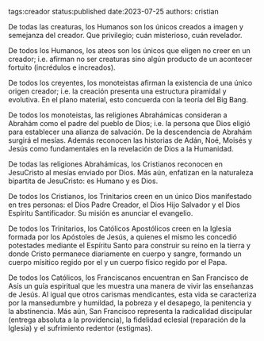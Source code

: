 tags:creador
status:published
date:2023-07-25
authors: cristian


De todas las creaturas, los Humanos son los únicos creados a imagen y semejanza del creador. 
Que privilegio; cuán misterioso, cuán revelador. 

De todos los Humanos, los ateos son los únicos que eligen no creer en un creador; i.e. afirman no ser creaturas sino algún producto de un acontecer fortuito (incrédulos e increados).

De todos los creyentes, los monoteistas afirman la existencia de una único origen creador; i.e. la creación presenta una estructura piramidal y evolutiva. En el plano material, esto concuerda con la teoría del Big Bang.

De todos los monoteistas, las religiones Abrahámicas consideran a Abrahám como el padre del pueblo de Dios; i.e. la persona que Dios eligió para establecer una alianza de salvación. De la descendencia de Abrahám surgirá el mesías. 
Además reconocen las historias de Adán, Noé, Moisés y Jesús como fundamentales en la revelación de Dios a la Humanidad.

De todas las religiones Abrahámicas, los Cristianos reconocen en JesuCristo al mesías enviado por Dios. Más aún, enfatizan en la naturaleza bipartita de JesuCristo: es Humano y es Dios. 

De todos los Cristianos, los Trinitarios creen en un único Dios manifestado en tres personas: el Dios Padre Creador, el Dios Hijo Salvador y el Dios Espíritu Santificador. Su misión es anunciar el evangelio.

De todos los Trinitarios, los Católicos Apostólicos creen en la Iglesia formada por los Apóstoles de Jesús, a quienes el mismo les concedió potestades mediante el Espíritu Santo para construir su reino en la tierra y donde Cristo permanece diariamente en cuerpo y sangre, formando un cuerpo mísitico regido por el y un cuerpo físico regido por el Papa.

De todos los Católicos, los Franciscanos encuentran en San Francisco de Asís un guía espiritual que les muestra una manera de vivir las enseñanzas de Jesús. Al igual que otros carismas mendicantes, esta vida se caracteriza por la mansedumbre y humildad, la pobreza y el desapego, la penitencia y la abstinencia. Más aún, San Francisco representa la radicalidad discipular (entrega absoluta a la providencia), la fidelidad eclesial (reparación de la Iglesia) y el sufrimiento redentor (estigmas).
